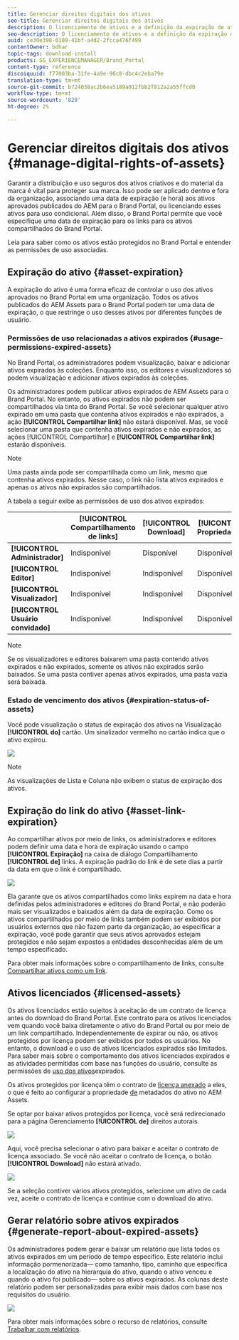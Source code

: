 ```yaml
---
title: Gerenciar direitos digitais dos ativos
seo-title: Gerenciar direitos digitais dos ativos
description: O licenciamento de ativos e a definição da expiração de ativos e links compartilhados garantem o uso controlado desses ativos e os protegem.
seo-description: O licenciamento de ativos e a definição da expiração de ativos e links compartilhados garantem o uso controlado desses ativos e os protegem.
uuid: ce30e398-0109-41bf-a4d2-2fcca476f499
contentOwner: bdhar
topic-tags: download-install
products: SG_EXPERIENCEMANAGER/Brand_Portal
content-type: reference
discoiquuid: f77003ba-31fe-4a9e-96c8-dbc4c2eba79e
translation-type: tm+mt
source-git-commit: b724038ac2b6ea5189a012fbb2f812a2a55ffcd0
workflow-type: tm+mt
source-wordcount: '829'
ht-degree: 2%

---
```



# Gerenciar direitos digitais dos ativos {#manage-digital-rights-of-assets}

Garantir a distribuição e uso seguros dos ativos criativos e do material da marca é vital para proteger sua marca. Isso pode ser aplicado dentro e fora da organização, associando uma data de expiração (e hora) aos ativos aprovados publicados do AEM para o Brand Portal, ou licenciando esses ativos para uso condicional. Além disso, o Brand Portal permite que você especifique uma data de expiração para os links para os ativos compartilhados do Brand Portal.

Leia para saber como os ativos estão protegidos no Brand Portal e entender as permissões de uso associadas.

## Expiração do ativo {#asset-expiration}

A expiração do ativo é uma forma eficaz de controlar o uso dos ativos aprovados no Brand Portal em uma organização. Todos os ativos publicados do AEM Assets para o Brand Portal podem ter uma data de expiração, o que restringe o uso desses ativos por diferentes funções de usuário.

### Permissões de uso relacionadas a ativos expirados {#usage-permissions-expired-assets}

No Brand Portal, os administradores podem visualização, baixar e adicionar ativos expirados às coleções. Enquanto isso, os editores e visualizadores só podem visualização e adicionar ativos expirados às coleções.

Os administradores podem publicar ativos expirados de AEM Assets para o Brand Portal. No entanto, os ativos expirados não podem ser compartilhados via tinta do Brand Portal. Se você selecionar qualquer ativo expirado em uma pasta que contenha ativos expirados e não expirados, a ação **[!UICONTROL Compartilhar link]** não estará disponível. Mas, se você selecionar uma pasta que contenha ativos expirados e não expirados, as ações [!UICONTROL Compartilhar] e **[!UICONTROL Compartilhar link]** estarão disponíveis.

>[!NOTE]
>
>Uma pasta ainda pode ser compartilhada como um link, mesmo que contenha ativos expirados. Nesse caso, o link não lista ativos expirados e apenas os ativos não expirados são compartilhados.


A tabela a seguir exibe as permissões de uso dos ativos expirados:

|  | **[!UICONTROL Compartilhamento de links]** | **[!UICONTROL Download]** | **[!UICONTROL Propriedades]** | **[!UICONTROL Adicionar à coleção]** | **[!UICONTROL Excluir]** |
|---|---|---|---|---|---|
| **[!UICONTROL Administrador]** | Indisponível | Disponível | Disponível | Disponível | Disponível |
| **[!UICONTROL Editor]** | Indisponível | Indisponível | Disponível | Disponível | Indisponível |
| **[!UICONTROL Visualizador]** | Indisponível | Indisponível | Disponível | Disponível | Indisponível |
| **[!UICONTROL Usuário convidado]** | Indisponível | Indisponível | Disponível | Disponível | Indisponível |

>[!NOTE]
>
>Se os visualizadores e editores baixarem uma pasta contendo ativos expirados e não expirados, somente os ativos não expirados serão baixados. Se uma pasta contiver apenas ativos expirados, uma pasta vazia será baixada.


### Estado de vencimento dos ativos {#expiration-status-of-assets}

Você pode visualização o status de expiração dos ativos na Visualização **[!UICONTROL do]** cartão. Um sinalizador vermelho no cartão indica que o ativo expirou.

![](assets/expired_assets_cardview.png)

>[!NOTE]
>
>As visualizações de Lista e Coluna não exibem o status de expiração dos ativos.


## Expiração do link do ativo {#asset-link-expiration}

Ao compartilhar ativos por meio de links, os administradores e editores podem definir uma data e hora de expiração usando o campo **[!UICONTROL Expiração]** na caixa de diálogo Compartilhamento **[!UICONTROL de]** links. A expiração padrão do link é de sete dias a partir da data em que o link é compartilhado.

![](assets/asset-link-sharing.png)

Ela garante que os ativos compartilhados como links expirem na data e hora definidas pelos administradores e editores do Brand Portal, e não poderão mais ser visualizados e baixados além da data de expiração. Como os ativos compartilhados por meio de links também podem ser exibidos por usuários externos que não fazem parte da organização, ao especificar a expiração, você pode garantir que seus ativos aprovados estejam protegidos e não sejam expostos a entidades desconhecidas além de um tempo especificado.

Para obter mais informações sobre o compartilhamento de links, consulte [Compartilhar ativos como um link](../using/brand-portal-link-share.md).

## Ativos licenciados {#licensed-assets}

Os ativos licenciados estão sujeitos à aceitação de um contrato de licença antes do download do Brand Portal. Este contrato para os ativos licenciados vem quando você baixa diretamente o ativo do Brand Portal ou por meio de um link compartilhado. Independentemente de expirar ou não, os ativos protegidos por licença podem ser exibidos por todos os usuários. No entanto, o download e o uso de ativos licenciados expirados são limitados. Para saber mais sobre o comportamento dos ativos licenciados expirados e as atividades permitidas com base nas funções do usuário, consulte as permissões de [uso dos ativos](../using/manage-digital-rights-of-assets.md#usage-permissions-expired-assets)expirados.

Os ativos protegidos por licença têm o contrato de [licença anexado](https://helpx.adobe.com/experience-manager/6-5/assets/using/drm.html#DigitalRightsManagementinAssets) a eles, o que é feito ao configurar a propriedade [de](https://helpx.adobe.com/experience-manager/6-5/assets/using/drm.html#DigitalRightsManagementinAssets) metadados do ativo no AEM Assets.

Se optar por baixar ativos protegidos por licença, você será redirecionado para a página Gerenciamento **[!UICONTROL de]** direitos autorais.

![](assets/asset-copyright-mgmt.png)

Aqui, você precisa selecionar o ativo para baixar e aceitar o contrato de licença associado. Se você não aceitar o contrato de licença, o botão **[!UICONTROL Download]** não estará ativado.

![](assets/licensed-asset-download-2.png)

Se a seleção contiver vários ativos protegidos, selecione um ativo de cada vez, aceite o contrato de licença e continue com o download do ativo.

## Gerar relatório sobre ativos expirados {#generate-report-about-expired-assets}

Os administradores podem gerar e baixar um relatório que lista todos os ativos expirados em um período de tempo específico. Este relatório inclui informação pormenorizada— como tamanho, tipo, caminho que especifica a localização do ativo na hierarquia do ativo, quando o ativo venceu e quando o ativo foi publicado— sobre os ativos expirados. As colunas deste relatório podem ser personalizadas para exibir mais dados com base nos requisitos do usuário.

![](assets/assets-expired.png)

Para obter mais informações sobre o recurso de relatórios, consulte [Trabalhar com relatórios](../using/brand-portal-reports.md#work-with-reports).
